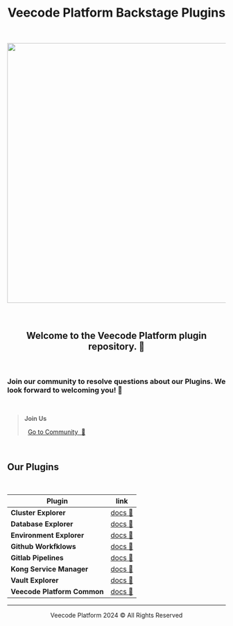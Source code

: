 <h1 align="center">
Veecode Platform Backstage Plugins
</h1>
<br><br>
<div align="center">
<img src="https://github.com/veecode-platform/platform-backstage-plugins/assets/84424883/9ad91582-73a5-4def-bd34-2a9a3bbcb451" align="center" width="600"/>
</div>
<br><br>

<h2 align="center">Welcome to the Veecode Platform plugin repository. 👋 </h2>

<br>
<h3>Join our community to resolve questions about our Plugins. We look forward to welcoming you! 💬</h3>
<br>

> **Join Us**
>
>
>    [Go to Community  🚀](https://github.com/orgs/veecode-platform/discussions)

<br>

<h2>Our Plugins</h2>

<br>

| Plugin           |  link |
| --------------------------- | ------------------------------------------------------------ |
| **Cluster Explorer**        |  [docs 📑](https://github.com/veecode-platform/platform-backstage-plugins/tree/master/plugins/cluster-explorer) |
| **Database Explorer**       |  [docs 📑](https://github.com/veecode-platform/platform-backstage-plugins/tree/master/plugins/database-explorer) |
| **Environment Explorer**    |  [docs 📑](https://github.com/veecode-platform/platform-backstage-plugins/tree/master/plugins/environment-explorer) |
| **Github Workfklows**        | [docs 📑](https://github.com/veecode-platform/platform-backstage-plugins/tree/master/plugins/github-workflows) |
| **Gitlab Pipelines**        |  [docs 📑](https://github.com/veecode-platform/platform-backstage-plugins/tree/master/plugins/gitlab-pipelines) |
| **Kong Service Manager**        |  [docs 📑](https://github.com/veecode-platform/platform-backstage-plugins/tree/master/plugins/kong-service-manager) |
| **Vault Explorer**        |  [docs 📑](https://github.com/veecode-platform/platform-backstage-plugins/tree/master/plugins/vault-explorer) |
| **Veecode Platform Common** |  [docs 📑](https://github.com/veecode-platform/platform-backstage-plugins/tree/master/plugins/veecode-platform-common) |


---


<footer>
  <p align="center">Veecode Platform 2024 &#169; All Rights Reserved</p>
</footer>
